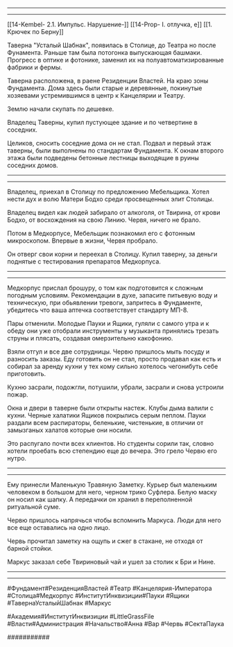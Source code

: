 ***
***
[[14-Kembel- 2.1. Импульс. Нарушение-]]
[[14-Prop- I. отлучка, е]]
[[1. Крючек по Берну]]

Таверна "Усталый Шабнак", появилась в Столице, до Театра но после Фунамента. Раньше там была потогонка выпускающая башмаки. Прогресс в оптике и фотонике, заменил их на полуавтоматизированные фабрики и фермы.

Таверна расположена, в раене Резиденции Властей. На краю зоны Фундамента. Дома здесь были старые и деревянные, покинутые хозяевами устремившимся в центр к Канцелярии и Театру. 

Землю начали скупать по дешевке.

Владелец Таверны, купил пустующее здание и по четвертине в соседних.

Целиков, сносить соседние дома он не стал. Подвал и первый этаж таверны, были выполнены по стандартам Фундамента. К окнам второго этажа были подведены бетонные лестницы выходящие в руины соседних домов.


***
***

Владелец, приехал в Столицу по предложению Мебельщика. Хотел нести дух и волю Матери Бодхо среди просвещенных элит Столицы. 

Владелец видел как людей забирало от алкоголя, от Твирина, от крови Бодхо, от восхождения на свою Линию. Червя, ничего не брало.

Потом в Медкорпусе, Мебельщик познакомил его с фотонным микроскопом. Впервые в жизни, Червя пробрало.

Он отверг свои корни и переехал в Столицу. Купил таверну, за деньги поднятые с тестирования препаратов Медкорпуса.


***
***

Медкорпус прислал брошуру, о том как подготовится к сложным погодным условиям. Рекомендации в духе, запасите питьевую воду и техническую, при обьявлении тревоги, запритесь в Фундаменте, убедитесь что ваша аптечка соответствует стандарту МП-8.

Пары отменили. Молодые Пауки и Ящики, гуляли с самого утра и к обеду они уже отобрали инструменты у музыканта принялись трезать струны и плясать, создавая омерзительню какофонию. 

Взяли отгул и все две сотрудницы. Червю пришлось мыть посуду и разносить заказы. Еду готовить он не стал, просто продавал как есть и собирал за аренду кухни у тех кому сильно хотелось чегонибуть себе приготовить. 

Кухню засрали, подожгли, потушили, убрали, засрали и снова устроили пожар.

Окна и двери в таверне были открыты настеж. Клубы дыма валили с кухни. Черные халатики Ящиков покрылись серым пеплом. Пауки раздали всем распираторы, беленькие, чистенькие, в отличии от замызганых халатов которые они носили.

Это распугало почти всех клиентов. Но студенты сорили так, словно хотели проебать всю степендию еще до вечера. Это грело Червю его нутро.



***
***

Ему принесли Маленькую Травяную Заметку. Курьер был маленьким человеком в большом для него, черном трико Суфлера. Белую маску он носил как шапку. А передачки он хранил в переполненной ритуальной суме.

Червю пришлось напрячься чтобы вспомнить Маркуса. Люди для него все еще оставались на одно лицо.

Червь прочитал заметку на ощупь и сжег в стакане, не отходя от барной стойки.

Маркус заказал себе Твириновый чай и ушел за столик к Бри и Нине.


***
***


#Фундамент#РезиденцияВластей #Театр #Канцелярия-Императора  #Столица#Медкорпус #ИнститутИнквизиции#Пауки #Ящики #ТавернаУсталыйШабнак #Маркус 



#Академия#ИнститутИнквизиции #LittleGrassFile #Власти#Администрация #Начальство#Анна #Вар #Червь #СектаПаука

###########
